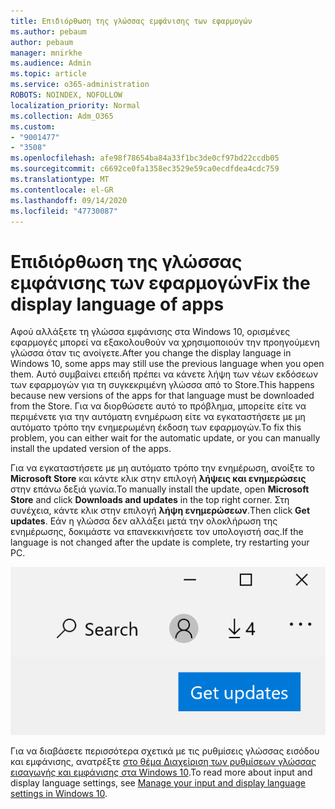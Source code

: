 ```yaml
---
title: Επιδιόρθωση της γλώσσας εμφάνισης των εφαρμογών
ms.author: pebaum
author: pebaum
manager: mnirkhe
ms.audience: Admin
ms.topic: article
ms.service: o365-administration
ROBOTS: NOINDEX, NOFOLLOW
localization_priority: Normal
ms.collection: Adm_O365
ms.custom:
- "9001477"
- "3508"
ms.openlocfilehash: afe98f78654ba84a33f1bc3de0cf97bd22ccdb05
ms.sourcegitcommit: c6692ce0fa1358ec3529e59ca0ecdfdea4cdc759
ms.translationtype: MT
ms.contentlocale: el-GR
ms.lasthandoff: 09/14/2020
ms.locfileid: "47730087"
---
```

# <a name="fix-the-display-language-of-apps"></a><span data-ttu-id="91700-102">Επιδιόρθωση της γλώσσας εμφάνισης των εφαρμογών</span><span class="sxs-lookup"><span data-stu-id="91700-102">Fix the display language of apps</span></span>

<span data-ttu-id="91700-103">Αφού αλλάξετε τη γλώσσα εμφάνισης στα Windows 10, ορισμένες εφαρμογές μπορεί να εξακολουθούν να χρησιμοποιούν την προηγούμενη γλώσσα όταν τις ανοίγετε.</span><span class="sxs-lookup"><span data-stu-id="91700-103">After you change the display language in Windows 10, some apps may still use the previous language when you open them.</span></span> <span data-ttu-id="91700-104">Αυτό συμβαίνει επειδή πρέπει να κάνετε λήψη των νέων εκδόσεων των εφαρμογών για τη συγκεκριμένη γλώσσα από το Store.</span><span class="sxs-lookup"><span data-stu-id="91700-104">This happens because new versions of the apps for that language must be downloaded from the Store.</span></span> <span data-ttu-id="91700-105">Για να διορθώσετε αυτό το πρόβλημα, μπορείτε είτε να περιμένετε για την αυτόματη ενημέρωση είτε να εγκαταστήσετε με μη αυτόματο τρόπο την ενημερωμένη έκδοση των εφαρμογών.</span><span class="sxs-lookup"><span data-stu-id="91700-105">To fix this problem, you can either wait for the automatic update, or you can manually install the updated version of the apps.</span></span>

<span data-ttu-id="91700-106">Για να εγκαταστήσετε με μη αυτόματο τρόπο την ενημέρωση, ανοίξτε το **Microsoft Store** και κάντε κλικ στην επιλογή **λήψεις και ενημερώσεις** στην επάνω δεξιά γωνία.</span><span class="sxs-lookup"><span data-stu-id="91700-106">To manually install the update, open **Microsoft Store** and click **Downloads and updates** in the top right corner.</span></span> <span data-ttu-id="91700-107">Στη συνέχεια, κάντε κλικ στην επιλογή **λήψη ενημερώσεων**.</span><span class="sxs-lookup"><span data-stu-id="91700-107">Then click **Get updates**.</span></span> <span data-ttu-id="91700-108">Εάν η γλώσσα δεν αλλάξει μετά την ολοκλήρωση της ενημέρωσης, δοκιμάστε να επανεκκινήσετε τον υπολογιστή σας.</span><span class="sxs-lookup"><span data-stu-id="91700-108">If the language is not changed after the update is complete, try restarting your PC.</span></span>

![Λήψη ενημερώσεων.](media/get-updates.png)

<span data-ttu-id="91700-110">Για να διαβάσετε περισσότερα σχετικά με τις ρυθμίσεις γλώσσας εισόδου και εμφάνισης, ανατρέξτε [στο θέμα Διαχείριση των ρυθμίσεων γλώσσας εισαγωγής και εμφάνισης στα Windows 10](https://support.microsoft.com/help/4027670/windows-10-add-and-switch-input-and-display-language-preferences).</span><span class="sxs-lookup"><span data-stu-id="91700-110">To read more about input and display language settings, see [Manage your input and display language settings in Windows 10](https://support.microsoft.com/help/4027670/windows-10-add-and-switch-input-and-display-language-preferences).</span></span>
